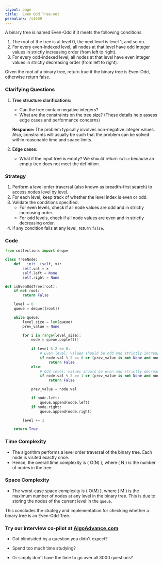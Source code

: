 ```yaml
---
layout: page
title:  Even Odd Tree-out
permalink: /s1609
---
```

A binary tree is named Even-Odd if it meets the following conditions:

1. The root of the tree is at level 0, the next level is level 1, and so on.
2. For every even-indexed level, all nodes at that level have odd integer values in strictly increasing order (from left to right).
3. For every odd-indexed level, all nodes at that level have even integer values in strictly decreasing order (from left to right).

Given the root of a binary tree, return true if the binary tree is Even-Odd, otherwise return false.

### Clarifying Questions
1. **Tree structure clarifications:** 
    - Can the tree contain negative integers? 
    - What are the constraints on the tree size? (These details help assess edge cases and performance concerns)
    
    **Response:** The problem typically involves non-negative integer values. Also, constraints will usually be such that the problem can be solved within reasonable time and space limits.
2. **Edge cases:** 
    - What if the input tree is empty? We should return `false` because an empty tree does not meet the definition.

### Strategy
1. Perform a level order traversal (also known as breadth-first search) to access nodes level by level.
2. For each level, keep track of whether the level index is even or odd.
3. Validate the conditions specified:
    - For even levels, check if all node values are odd and in strictly increasing order.
    - For odd levels, check if all node values are even and in strictly decreasing order.
4. If any condition fails at any level, return `false`.

### Code
```python
from collections import deque

class TreeNode:
    def __init__(self, x):
        self.val = x
        self.left = None
        self.right = None

def isEvenOddTree(root):
    if not root:
        return False

    level = 0
    queue = deque([root])

    while queue:
        level_size = len(queue)
        prev_value = None

        for i in range(level_size):
            node = queue.popleft()
            
            if level % 2 == 0:
                # Even level: values should be odd and strictly increasing
                if node.val % 2 == 0 or (prev_value is not None and node.val <= prev_value):
                    return False
            else:
                # Odd level: values should be even and strictly decreasing
                if node.val % 2 == 1 or (prev_value is not None and node.val >= prev_value):
                    return False

            prev_value = node.val

            if node.left:
                queue.append(node.left)
            if node.right:
                queue.append(node.right)

        level += 1

    return True
```

### Time Complexity
- The algorithm performs a level order traversal of the binary tree. Each node is visited exactly once.
- Hence, the overall time complexity is \( O(N) \), where \( N \) is the number of nodes in the tree.

### Space Complexity
- The worst-case space complexity is \( O(M) \), where \( M \) is the maximum number of nodes at any level in the binary tree. This is due to storing the nodes of the current level in the `queue`.

This concludes the strategy and implementation for checking whether a binary tree is an Even-Odd Tree.


### Try our interview co-pilot at [AlgoAdvance.com](https://algoAdvance.com)

- Got blindsided by a question you didn't expect?

- Spend too much time studying?

- Or simply don't have the time to go over all 3000 questions?

